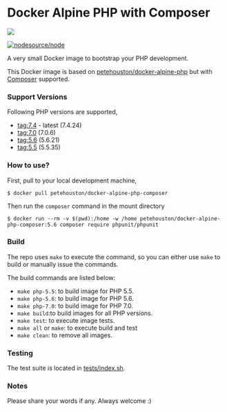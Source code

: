 # Docker Alpine PHP with Composer

[![](https://imagelayers.io/badge/petehouston/docker-alpine-php-composer:latest.svg)](https://imagelayers.io/?images=petehouston/docker-alpine-php-composer:latest 'Get your own badge on imagelayers.io')

[![nodesource/node](http://dockeri.co/image/petehouston/docker-alpine-php-composer)](https://registry.hub.docker.com/u/petehouston/docker-alpine-php-composer/)

A very small Docker image to bootstrap your PHP development.

This Docker image is based on [petehouston/docker-alpine-php](https://github.com/petehouston/docker-alpine-php) but with [Composer](getcomposer.org) supported.

### Support Versions

Following PHP versions are supported,

* [tag:7.4](src/7.4/Dockerfile) - latest (7.4.24)
* [tag:7.0](src/7.0/Dockerfile) (7.0.6)
* [tag:5.6](src/5.6/Dockerfile) (5.6.21)
* [tag:5.5](src/5.5/Dockerfile) (5.5.35)

### How to use?

First, pull to your local development machine,

```
$ docker pull petehouston/docker-alpine-php-composer
```

Then run the `composer` command in the mount directory

```
$ docker run --rm -v $(pwd):/home -w /home petehouston/docker-alpine-php-composer:5.6 composer require phpunit/phpunit
```

### Build

The repo uses `make` to execute the command, so you can either use `make` to build or manually issue the commands.

The build commands are listed below:

* `make php-5.5`: to build image for PHP 5.5.
* `make php-5.6`: to build image for PHP 5.6.
* `make php-7.0`: to build image for PHP 7.0.
* `make build`:to build images for all PHP versions.
* `make test`: to execute image tests.
* `make all` or `make`: to execute build and test
* `make clean`: to remove all images.

### Testing

The test suite is located in [tests/index.sh](tests/index.sh).

### Notes

Please share your words if any. Always welcome :)
